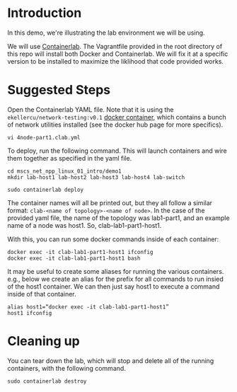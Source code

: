 # Introduction

In this demo, we're illustrating the lab environment we will be using.

We will use [Containerlab](https://containerlab.dev/).  The Vagrantfile provided in the root directory of this repo will install both Docker and Containerlab.  We will fix it at a specific version to be installed to maximize the liklihood that code provided works.

# Suggested Steps

Open the Containerlab YAML file.  Note that it is using the `ekellercu/network-testing:v0.1` [docker container](https://hub.docker.com/r/ekellercu/network-testing), which contains a bunch of network utilities installed (see the docker hub page for more specifics).

```
vi 4node-part1.clab.yml
```

To deploy, run the following command.  This will launch containers and wire them together as specified in the yaml file.

```
cd mscs_net_npp_linux_01_intro/demo1
mkdir lab-host1 lab-host2 lab-host3 lab-host4 lab-switch

sudo containerlab deploy
```

The container names will all be printed out, but they all follow a similar format: `clab-<name of topology>-<name of node>`.  In the case of the provided yaml file, the name of the topology was lab1-part1, and an example name of a node was host1.  So, clab-lab1-part1-host1.

With this, you can run some docker commands inside of each container:

```
docker exec -it clab-lab1-part1-host1 ifconfig
docker exec -it clab-lab1-part1-host1 bash
```


It may be useful to create some aliases for running the various containers.  e.g., below we create an alias for the prefix for all commands to run insied of the host1 container.  We can then just say host1 <command> to execute a command inside of that container.

```
alias host1=“docker exec -it clab-lab1-part1-host1”
host1 ifconfig
```
# Cleaning up

You can tear down the lab, which will stop and delete all of the running containers, with the following command.

```
sudo containerlab destroy
```
